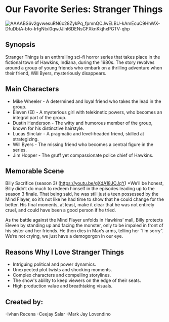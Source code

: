 # Our Favorite Series: Stranger Things

![AAAABS6v2gvwesuRN6c28ZykPq_fpmnQCJwELBU-kAmEcuC9HhWX-DfuDbtA-bfo-IrfgNtxl0qwJJlhI6DENsGFXknKkjhxPGTV-qhp](https://github.com/KuyaIvhan/app-dev/assets/133894424/e6d98360-6469-4263-9c69-5a8674d57515)

## Synopsis
Stranger Things is an enthralling sci-fi horror series that takes place in the fictional town of Hawkins, Indiana, during the 1980s. The story revolves around a group of young friends who embark on a thrilling adventure when their friend, Will Byers, mysteriously disappears.

## Main Characters
- Mike Wheeler - A determined and loyal friend who takes the lead in the group.
- Eleven (El) - A mysterious girl with telekinetic powers, who becomes an integral part of the group.
- Dustin Henderson - The witty and humorous member of the group, known for his distinctive hairstyle.
- Lucas Sinclair - A pragmatic and level-headed friend, skilled at strategizing.
- Will Byers - The missing friend who becomes a central figure in the series.
- Jim Hopper - The gruff yet compassionate police chief of Hawkins.

## Memorable Scene
Billy Sacrifice (season 3) (https://youtu.be/gXdA18JCJqY)
*We’ll be honest, Billy didn’t do much to redeem himself in the episodes leading up to the season 3 finale. That being said, he was still just a teen possessed by the Mind Flayer, so it’s not like he had time to show that he could change for the better. His final moments, at least, make it clear that he was not entirely cruel, and could have been a good person if he tried.

As the battle against the Mind Flayer unfolds in Hawkins’ mall, Billy protects Eleven by standing up and facing the monster, only to be impaled in front of his sister and her friends. He then dies in Max’s arms, telling her “I’m sorry”. We’re not crying, we just have a demogorgon in our eye. 

## Reasons Why I Love Stranger Things

- Intriguing political and power dynamics.
-  Unexpected plot twists and shocking moments.
-  Complex characters and compelling storylines.
-  The show's ability to keep viewers on the edge of their seats.
-  High production value and breathtaking visuals.

## Created by:

-Ivhan Recena
-Ceejay Salar
-Mark Jay Lovendino
